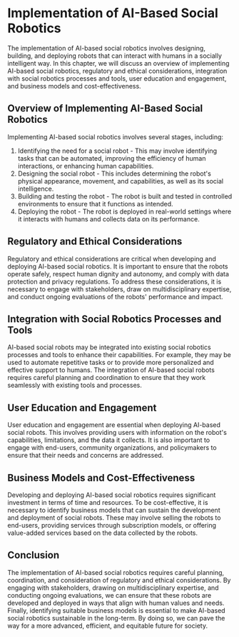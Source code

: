 Implementation of AI-Based Social Robotics
==========================================

The implementation of AI-based social robotics involves designing, building, and deploying robots that can interact with humans in a socially intelligent way. In this chapter, we will discuss an overview of implementing AI-based social robotics, regulatory and ethical considerations, integration with social robotics processes and tools, user education and engagement, and business models and cost-effectiveness.

Overview of Implementing AI-Based Social Robotics
-------------------------------------------------

Implementing AI-based social robotics involves several stages, including:

1. Identifying the need for a social robot - This may involve identifying tasks that can be automated, improving the efficiency of human interactions, or enhancing human capabilities.
2. Designing the social robot - This includes determining the robot's physical appearance, movement, and capabilities, as well as its social intelligence.
3. Building and testing the robot - The robot is built and tested in controlled environments to ensure that it functions as intended.
4. Deploying the robot - The robot is deployed in real-world settings where it interacts with humans and collects data on its performance.

Regulatory and Ethical Considerations
-------------------------------------

Regulatory and ethical considerations are critical when developing and deploying AI-based social robotics. It is important to ensure that the robots operate safely, respect human dignity and autonomy, and comply with data protection and privacy regulations. To address these considerations, it is necessary to engage with stakeholders, draw on multidisciplinary expertise, and conduct ongoing evaluations of the robots' performance and impact.

Integration with Social Robotics Processes and Tools
----------------------------------------------------

AI-based social robots may be integrated into existing social robotics processes and tools to enhance their capabilities. For example, they may be used to automate repetitive tasks or to provide more personalized and effective support to humans. The integration of AI-based social robots requires careful planning and coordination to ensure that they work seamlessly with existing tools and processes.

User Education and Engagement
-----------------------------

User education and engagement are essential when deploying AI-based social robots. This involves providing users with information on the robot's capabilities, limitations, and the data it collects. It is also important to engage with end-users, community organizations, and policymakers to ensure that their needs and concerns are addressed.

Business Models and Cost-Effectiveness
--------------------------------------

Developing and deploying AI-based social robotics requires significant investment in terms of time and resources. To be cost-effective, it is necessary to identify business models that can sustain the development and deployment of social robots. These may involve selling the robots to end-users, providing services through subscription models, or offering value-added services based on the data collected by the robots.

Conclusion
----------

The implementation of AI-based social robotics requires careful planning, coordination, and consideration of regulatory and ethical considerations. By engaging with stakeholders, drawing on multidisciplinary expertise, and conducting ongoing evaluations, we can ensure that these robots are developed and deployed in ways that align with human values and needs. Finally, identifying suitable business models is essential to make AI-based social robotics sustainable in the long-term. By doing so, we can pave the way for a more advanced, efficient, and equitable future for society.
